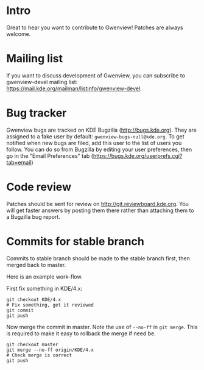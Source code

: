 # Intro

Great to hear you want to contribute to Gwenview! Patches are always welcome.

# Mailing list

If you want to discuss development of Gwenview, you can subscribe to
gwenview-devel mailing list:
<https://mail.kde.org/mailman/listinfo/gwenview-devel>.

# Bug tracker

Gwenview bugs are tracked on KDE Bugzilla (<http://bugs.kde.org>). They are
assigned to a fake user by default: `gwenview-bugs-null@kde.org`. To get
notified when new bugs are filed, add this user to the list of users you follow.
You can do so from Bugzilla by editing your user preferences, then go in the
"Email Preferences" tab (<https://bugs.kde.org/userprefs.cgi?tab=email>)

# Code review

Patches should be sent for review on <http://git.reviewboard.kde.org>. You will
get faster answers by posting them there rather than attaching them to a
Bugzilla bug report.

# Commits for stable branch

Commits to stable branch should be made to the stable branch first, then merged
back to master.

Here is an example work-flow.

First fix something in KDE/4.x:

    git checkout KDE/4.x
    # Fix something, get it reviewed
    git commit
    git push

Now merge the commit in master. Note the use of `--no-ff` in `git merge`. This
is required to make it easy to rollback the merge if need be.

    git checkout master
    git merge --no-ff origin/KDE/4.x
    # Check merge is correct
    git push

